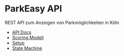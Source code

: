 # ParkEasy API
REST API zum Anzeigen von Parkmöglichkeiten in Köln

* [API Docs](https://github.com/ParkEasy/api/wiki/API-Docs)
* [Scoring Modell](https://github.com/ParkEasy/api/wiki/Scoring-Modell)
* [Setup](https://github.com/ParkEasy/api/wiki/Setup)
* [State Machine](https://github.com/ParkEasy/api/wiki/State-Machine)
